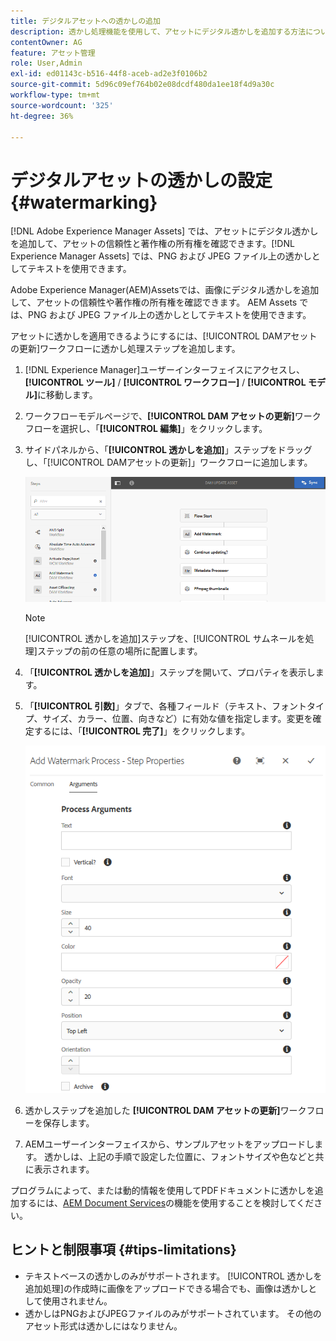 ```yaml
---
title: デジタルアセットへの透かしの追加
description: 透かし処理機能を使用して、アセットにデジタル透かしを追加する方法について説明します。
contentOwner: AG
feature: アセット管理
role: User,Admin
exl-id: ed01143c-b516-44f8-aceb-ad2e3f0106b2
source-git-commit: 5d96c09ef764b02e08dcdf480da1ee18f4d9a30c
workflow-type: tm+mt
source-wordcount: '325'
ht-degree: 36%

---
```


# デジタルアセットの透かしの設定 {#watermarking}

[!DNL Adobe Experience Manager Assets] では、アセットにデジタル透かしを追加して、アセットの信頼性と著作権の所有権を確認できます。[!DNL Experience Manager Assets] では、PNG および JPEG ファイル上の透かしとしてテキストを使用できます。

Adobe Experience Manager(AEM)Assetsでは、画像にデジタル透かしを追加して、アセットの信頼性や著作権の所有権を確認できます。 AEM Assets では、PNG および JPEG ファイル上の透かしとしてテキストを使用できます。

アセットに透かしを適用できるようにするには、[!UICONTROL DAMアセットの更新]ワークフローに透かし処理ステップを追加します。

1. [!DNL Experience Manager]ユーザーインターフェイスにアクセスし、**[!UICONTROL ツール]** / **[!UICONTROL ワークフロー]** / **[!UICONTROL モデル]**&#x200B;に移動します。
1. ワークフローモデルページで、**[!UICONTROL DAM アセットの更新]**&#x200B;ワークフローを選択し、「**[!UICONTROL 編集]**」をクリックします。

1. サイドパネルから、「**[!UICONTROL 透かしを追加]**」ステップをドラッグし、「[!UICONTROL DAMアセットの更新]」ワークフローに追加します。

   ![「DAMアセットの更新」ワークフローで「透かしを追加」ステップをドラッグします。](assets/add_watermark_step_aem_assets.png)

   >[!NOTE]
   >
   >[!UICONTROL 透かしを追加]ステップを、[!UICONTROL サムネールを処理]ステップの前の任意の場所に配置します。

1. 「**[!UICONTROL 透かしを追加]**」ステップを開いて、プロパティを表示します。
1. 「**[!UICONTROL 引数]**」タブで、各種フィールド（テキスト、フォントタイプ、サイズ、カラー、位置、向きなど）に有効な値を指定します。変更を確定するには、「**[!UICONTROL 完了]**」をクリックします。

   ![Assets における「透かしを追加」ステップの引数の指定](assets/arguments_add_watermark_aem_assets.png)

1. 透かしステップを追加した **[!UICONTROL DAM アセットの更新]**&#x200B;ワークフローを保存します。
1. AEMユーザーインターフェイスから、サンプルアセットをアップロードします。 透かしは、上記の手順で設定した位置に、フォントサイズや色などと共に表示されます。

プログラムによって、または動的情報を使用してPDFドキュメントに透かしを追加するには、[AEM Document Services](/help/forms/using/overview-aem-document-services.md)の機能を使用することを検討してください。

## ヒントと制限事項 {#tips-limitations}

* テキストベースの透かしのみがサポートされます。 [!UICONTROL 透かしを追加処理]の作成時に画像をアップロードできる場合でも、画像は透かしとして使用されません。
* 透かしはPNGおよびJPEGファイルのみがサポートされています。 その他のアセット形式は透かしにはなりません。
